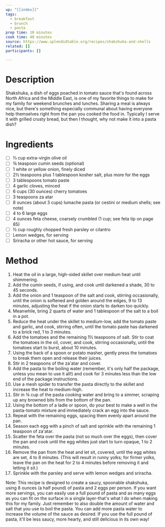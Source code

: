 ```yaml
---
up: "[[index]]"
tags:
  - breakfast
  - brunch
  - pasta
prep time: 10 minutes
cook time: 40 minutes
source: https://www.splendidtable.org/recipes/shakshuka-and-shells
related: []
participants: [] 

---
```

# Description
Shakshuka, a dish of eggs poached in tomato sauce that's found across North Africa and the Middle East, is one of my favorite things to make for my family for weekend brunches and lunches. Sharing a meal is always nice, but there's something especially communal about having everyone help themselves right from the pan you cooked the food in. Typically I serve it with grilled crusty bread, but then I thought, why not make it into a pasta dish?

# Ingredients
- [ ] ⅓ cup extra-virgin olive oil
- [ ] ¾ teaspoon cumin seeds (optional)
- [ ] 1 white or yellow onion, finely diced
- [ ] 2½ teaspoons plus 1 tablespoon kosher salt, plus more for the eggs
- [ ] 3 tablespoons tomato paste
- [ ] 4 garlic cloves, minced
- [ ] 6 cups (30 ounces) cherry tomatoes
- [ ] 3 teaspoons za atar
- [ ] 8 ounces (about 3 cups) lumache pasta (or cestini or medium shells; see note)
- [ ] 4 to 6 large eggs
- [ ] 4 ounces feta cheese, coarsely crumbled (1 cup; see feta tip on page 85)
- [ ] ½ cup roughly chopped fresh parsley or cilantro
- [ ] Lemon wedges, for serving
- [ ] Sriracha or other hot sauce, for serving

# Method
<!-- In this section, any time you reference an ingredient (onions, chicken, cheese, garlic, etc.) be sure to bold it. For example 'Add the garlic' becomes 'Add the **garlic**'. Don't forget about things like **salt** **pepper** and **seasonings** which may not have been listed in the ingredients --> 
1. Heat the oil in a large, high-sided skillet over medium heat until shimmering.
2. Add the cumin seeds, if using, and cook until darkened a shade, 30 to 45 seconds.
3. Add the onion and 1 teaspoon of the salt and cook, stirring occasionally, until the onion is softened and golden around the edges, 9 to 13 minutes, adjusting the heat if the onion starts to darken too quickly.
4. Meanwhile, bring 2 quarts of water and 1 tablespoon of the salt to a boil in a pot.
5. Reduce the heat under the skillet to medium-low, add the tomato paste and garlic, and cook, stirring often, until the tomato paste has darkened to a brick red, 1 to 3 minutes.
6. Add the tomatoes and the remaining 1½ teaspoons of salt. Stir to coat the tomatoes in the oil, cover, and cook, stirring occasionally, until the tomatoes start to burst, about 10 minutes.
7. Using the back of a spoon or potato masher, gently press the tomatoes to break them open and release their juices.
8. Stir in 2 teaspoons of the za'atar and cover.
9. Add the pasta to the boiling water (remember, it's only half the package, unless you mean to use it all!) and cook for 3 minutes less than the low end of the package instructions.
10. Use a mesh spider to transfer the pasta directly to the skillet and increase the heat to medium-high.
11. Stir in ¾ cup of the pasta cooking water and bring to a simmer, scraping up any browned bits from the bottom of the pan.
12. Using the bottom of a ladle or spoon, do your best to make a well in the pasta-tomato mixture and immediately crack an egg into the sauce.
13. Repeat with the remaining eggs, spacing them evenly apart around the pan.
14. Season each egg with a pinch of salt and sprinkle with the remaining 1 teaspoon of za'atar.
15. Scatter the feta over the pasta (not so much over the eggs), then cover the pan and cook until the egg whites just start to turn opaque, 1 to 2 minutes.
16. Remove the pan from the heat and let sit, covered, until the egg whites are set, 4 to 8 minutes. (This will result in runny yolks; for firmer yolks, leave the pan on the heat for 2 to 4 minutes before removing it and letting it sit.)
17. Sprinkle with the parsley and serve with lemon wedges and sriracha.

Note: This recipe is designed to create a saucy, spoonable shakshuka, using 8 ounces (a half pound) of pasta and 2 eggs per person. If you want more servings, you can easily use a full pound of pasta and as many eggs as you can fit on the surface in a single layer-that's what I do when making this for my family. Just remember to also double the amount of water and salt that you use to boil the pasta. You can add more pasta water to increase the volume of the sauce as desired. If you use the full pound of pasta, it'll be less saucy, more hearty, and still delicious in its own way!